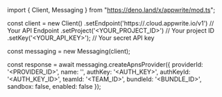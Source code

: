 import { Client, Messaging } from "https://deno.land/x/appwrite/mod.ts";

const client = new Client()
    .setEndpoint('https://<REGION>.cloud.appwrite.io/v1') // Your API Endpoint
    .setProject('<YOUR_PROJECT_ID>') // Your project ID
    .setKey('<YOUR_API_KEY>'); // Your secret API key

const messaging = new Messaging(client);

const response = await messaging.createApnsProvider({
    providerId: '<PROVIDER_ID>',
    name: '<NAME>',
    authKey: '<AUTH_KEY>',
    authKeyId: '<AUTH_KEY_ID>',
    teamId: '<TEAM_ID>',
    bundleId: '<BUNDLE_ID>',
    sandbox: false,
    enabled: false
});
